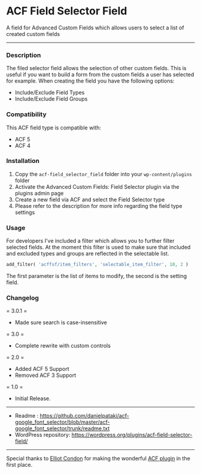 # ACF Field Selector Field

A field for Advanced Custom Fields which allows users to select a list of created custom fields

-----------------------

### Description

The filed selector field allows the selection of other custom fields. This is useful if you want to build a form from the custom fields a user has selected for example. When creating the field you have the following options:

* Include/Exclude Field Types
* Include/Exclude Field Groups

### Compatibility

This ACF field type is compatible with:

* ACF 5
* ACF 4


### Installation

1. Copy the `acf-field_selector_field` folder into your `wp-content/plugins` folder
2. Activate the Advanced Custom Fields: Field Selector plugin via the plugins admin page
3. Create a new field via ACF and select the Field Selector type
4. Please refer to the description for more info regarding the field type settings

### Usage

For developers I've included a filter which allows you to further filter selected fields. At the moment this filter is used to make sure that included and excluded types and groups are reflected in the selectable list.

```php
add_filter( 'acffsf/item_filters', 'selectable_item_filter', 10, 2 )
```

The first parameter is the list of items to modify, the second is the setting field.


### Changelog

= 3.0.1 =
* Made sure search is case-insensitive

= 3.0 =
* Complete rewrite with custom controls

= 2.0 =
* Added ACF 5 Support
* Removed ACF 3 Support

= 1.0 =
* Initial Release.

-----------------------

* Readme : https://github.com/danielpataki/acf-google_font_selector/blob/master/acf-google_font_selector/trunk/readme.txt
* WordPress repository: https://wordpress.org/plugins/acf-field-selector-field/

-----------------------

Special thanks to [Elliot Condon](http://elliotcondon.com) for making the wonderful [ACF plugin](advancedcustomfields.com) in the first place.

